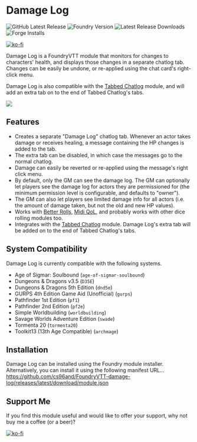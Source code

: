  # Damage Log

![GitHub Latest Release](https://img.shields.io/github/release/cs96and/FoundryVTT-damage-log?style=for-the-badge)
![Foundry Version](https://img.shields.io/badge/dynamic/json?label=Foundry%20Version&prefix=v&query=%24.compatibleCoreVersion&url=https%3A%2F%2Fraw.githubusercontent.com%2Fcs96and%2FFoundryVTT-damage-log%2Fmaster%2Fmodule.json&style=for-the-badge)
![Latest Release Downloads](https://img.shields.io/github/downloads/cs96and/FoundryVTT-damage-log/latest/total?style=for-the-badge)
![Forge Installs](https://img.shields.io/badge/dynamic/json?label=Forge%20Installs&query=package.installs&suffix=%25&url=https%3A%2F%2Fforge-vtt.com%2Fapi%2Fbazaar%2Fpackage%2Fdamage-log&colorB=4aa94a&style=for-the-badge)

[![ko-fi](https://ko-fi.com/img/githubbutton_sm.svg)](https://ko-fi.com/C0C057N35)

Damage Log is a FoundryVTT module that monitors for changes to characters' health, and displays those changes in a separate chatlog tab.  Changes can be easily be undone, or re-applied using the chat card's right-click menu.

Damage Log is also compatible with the [Tabbed Chatlog](https://github.com/cswendrowski/FoundryVTT-Tabbed-Chatlog) module, and will add an extra tab on to the end of Tabbed Chatlog's tabs.

![](images/damage-log.gif)

## Features
* Creates a separate "Damage Log" chatlog tab.  Whenever an actor takes damage or receives healing, a message containing the HP changes is added to the tab.
* The extra tab can be disabled, in which case the messages go to the normal chatlog.
* Damage can easily be reverted or re-applied using the message's right click menu.
* By default, only the GM can see the damage log.  The GM can optionally let players see the damage log for actors they are permissioned for (the minimum permission level is configurable, and defaults to "owner").
* The GM can also let players see limited damage info for all actors (i.e. the amount of damage taken, but not the old and new HP values).
* Works with [Better Rolls](https://foundryvtt.com/packages/betterrolls5e), [Midi QoL](https://foundryvtt.com/packages/midi-qol/), and probably works with other dice rolling modules too.
* Integrates with the [Tabbed Chatlog](https://github.com/cswendrowski/FoundryVTT-Tabbed-Chatlog) module.  Damage Log's extra tab will be added on to the end of Tabbed Chatlog's tabs.

## System Compatibility
Damage Log is currently compatible with the following systems.
* Age of Sigmar: Soulbound (`age-of-sigmar-soulbound`)
* Dungeons & Dragons v3.5 (`D35E`)
* Dungeons & Dragons 5th Edition (`dnd5e`)
* GURPS 4th Edition Game Aid (Unofficial) (`gurps`)
* Pathfinder 1st Edition (`pf1`)
* Pathfinder 2nd Edition (`pf2e`)
* Simple Worldbuilding (`worldbuilding`)
* Savage Worlds Adventure Edition (`swade`)
* Tormenta 20 (`tormenta20`)
* Toolkit13 (13th Age Compatible) (`archmage`)

## Installation
Damage Log can be installed using the Foundry module installer.  Alternatively, you can install it using the following manifest URL...<br>
https://github.com/cs96and/FoundryVTT-damage-log/releases/latest/download/module.json

## Support Me
If you find this module useful and would like to offer your support, why not buy me a coffee (or a beer)?

[![ko-fi](https://ko-fi.com/img/githubbutton_sm.svg)](https://ko-fi.com/C0C057N35)
